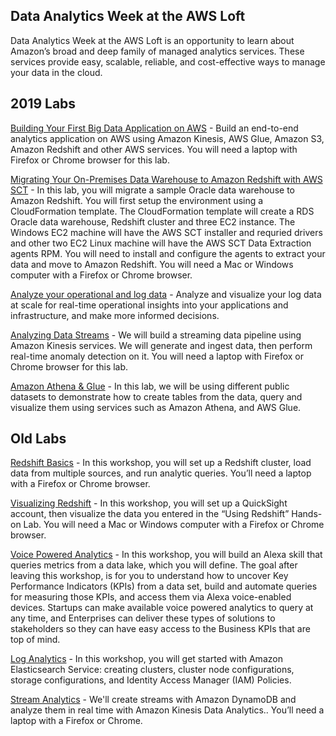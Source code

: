 ## Data Analytics Week at the AWS Loft

Data Analytics Week at the AWS Loft is an opportunity to learn about Amazon’s broad and deep family of managed analytics services. These services provide easy, scalable, reliable, and cost-effective ways to manage your data in the cloud.

## 2019 Labs

[Building Your First Big Data Application on AWS](https://github.com/wrbaldwin/da-week/tree/master/Labs/First-Big-Data-App) - Build an end-to-end analytics application on AWS using Amazon Kinesis, AWS Glue, Amazon S3, Amazon Redshift and other AWS services. You will need a laptop with Firefox or Chrome browser for this lab.

[Migrating Your On-Premises Data Warehouse to Amazon Redshift with AWS SCT](https://github.com/wrbaldwin/da-week/tree/master/Labs/DW-Migration-to-Redshift-using-SCT) - In this lab, you will migrate a sample Oracle data warehouse to Amazon Redshift. You will first setup the environment using a CloudFormation template. The CloudFormation template will create a RDS Oracle data warehouse, Redshift cluster and three EC2 instance. The Windows EC2 machine will have the AWS SCT installer and requried drivers and other two EC2 Linux machine will have the AWS SCT Data Extraction agents RPM. You will need to install and configure the agents to extract your data and move to Amazon Redshift. You will need a Mac or Windows computer with a Firefox or Chrome browser.

[Analyze your operational and log data](https://github.com/wrbaldwin/da-week/blob/master/Labs/Log-analytics-and-Kibana-Lab-Guide.pdf) - Analyze and visualize your log data at scale for real-time operational insights into your applications and infrastructure, and make more informed decisions.

[Analyzing Data Streams](https://github.com/wrbaldwin/da-week/blob/master/Labs/Analyzing-Data-Streams.md) - We will build a streaming data pipeline using Amazon Kinesis services. We will generate and ingest data, then perform real-time anomaly detection on it. You will need a laptop with Firefox or Chrome browser for this lab.

[Amazon Athena & Glue](Labs/Athena/index.md) - In this lab, we will be using different public datasets to demonstrate how to create  tables from the data, query and visualize them using services such as  Amazon Athena, and AWS Glue.


## Old Labs


[Redshift Basics](https://github.com/wrbaldwin/da-week/blob/master/Labs/Redshift-Basics.md) -
In this workshop, you will set up a Redshift cluster, load data from multiple sources, and run analytic queries. You’ll need a laptop with a Firefox or Chrome browser.

[Visualizing Redshift](https://github.com/wrbaldwin/da-week/blob/master/Labs/Visualizing-Redshift.md) - In this workshop, you will set up a QuickSight account, then visualize the data you entered in the “Using Redshift” Hands-on Lab. You will need a Mac or Windows computer with a Firefox or Chrome browser.

[Voice Powered Analytics](https://github.com/awslabs/voice-powered-analytics) - In this workshop, you will build an Alexa skill that queries metrics from a data lake, which you will define. The goal after leaving this workshop, is for you to understand how to uncover Key Performance Indicators (KPIs) from a data set, build and automate queries for measuring those KPIs, and access them via Alexa voice-enabled devices. Startups can make available voice powered analytics to query at any time, and Enterprises can deliver these types of solutions to stakeholders so they can have easy access to the Business KPIs that are top of mind.

[Log Analytics](https://github.com/wrbaldwin/da-week/blob/master/Labs/Log-Analytics.md) - In this workshop, you will get started with Amazon Elasticsearch Service: creating clusters, cluster node configurations, storage configurations, and Identity Access Manager (IAM) Policies.

[Stream Analytics](https://github.com/wrbaldwin/da-week/blob/master/Labs/Stream-Analytics.md) - We'll create streams with Amazon DynamoDB and analyze them in real time with Amazon Kinesis Data Analytics.. You’ll need a laptop with a Firefox or Chrome.
